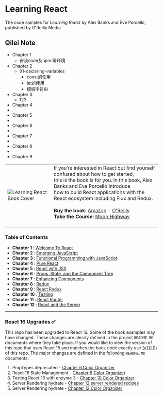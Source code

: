 Learning React
=================
The code samples for *Learning React* by Alex Banks and Eve Porcello, published by O'Reilly Media

## Qilei Note
* Chapter 1
   *  安装node及npm 等环境
* Chapter 2
   * 01-declaring-variables
     * const的使用
     * let的使用
     * 模板字符串
* Chapter 3
   *  123
* Chapter 4
*
* Chapter 5
*
* Chapter 6
*
* Chapter 7
*
* Chapter 8
*
* Chapter 9

|          |          |
|----------|----------|
| ![Learning React Book Cover](https://raw.githubusercontent.com/MoonHighway/learning-react/master/learning-react.jpg) |  If you’re interested in React but find yourself confused about how to get started,<br> this is the book is for you. In this book, Alex Banks and Eve Porcello introduce<br> how to build React applications with the React ecosystem including Flux and Redux.<br><br> __Buy the book__: [Amazon](https://www.amazon.com/Learning-React-Functional-Development-Flux/dp/1491954620/ref=sr_1_1?s=books&ie=UTF8&qid=1466542799&sr=1-1&keywords=learning+react) - [O'Reilly](http://shop.oreilly.com/product/0636920049579.do)<br>__Take the Course__: [Moon Highway](http://www.moonhighway.com)<br><br>  |

### Table of Contents

* __Chapter 1__ : [Welcome To React](https://github.com/MoonHighway/learning-react/tree/master/chapter-01)
* __Chapter 2__ : [Emerging JavaScript](https://github.com/MoonHighway/learning-react/tree/master/chapter-02)
* __Chapter 3__ : [Functional Programming with JavaScript](https://github.com/MoonHighway/learning-react/tree/master/chapter-03)
* __Chapter 4__ : [Pure React](https://github.com/MoonHighway/learning-react/tree/master/chapter-04)
* __Chapter 5__ : [React with JSX](https://github.com/MoonHighway/learning-react/tree/master/chapter-05)
* __Chapter 6__ : [Props, State, and the Component Tree](https://github.com/MoonHighway/learning-react/tree/master/chapter-06)
* __Chapter 7__ : [Enhancing Components](https://github.com/MoonHighway/learning-react/tree/master/chapter-07)
* __Chapter 8__ : [Redux](https://github.com/MoonHighway/learning-react/tree/master/chapter-08)
* __Chapter 9__ : [React Redux](https://github.com/MoonHighway/learning-react/tree/master/chapter-09)
* __Chapter 10__ : [Testing](https://github.com/MoonHighway/learning-react/tree/master/chapter-10)
* __Chapter 11__ : [React Router](https://github.com/MoonHighway/learning-react/tree/master/chapter-11)
* __Chapter 12__ : [React and the Server](https://github.com/MoonHighway/learning-react/tree/master/chapter-12)

-----------------------------------------

### React 16 Upgrades ✅
This repo has been upgraded to React 16. Some of the book examples may have changed. These changes
are clearly defined in the project `README.MD` documents where they take place. If you would like
to view the version of this repo that uses React 15 and matches the book code exactly use [(v1.0.0)](https://github.com/MoonHighway/learning-react/tree/v1.0.0) of
this repo. The major changes are defined in the following `README.MD` documents:

1. PropTypes deprecated - [Chapter 6 Color Organizer](https://github.com/MoonHighway/learning-react/tree/master/chapter-06/color-organizer)
2. React 16 State Management - [Chapter 6 Color Organizer ](https://github.com/MoonHighway/learning-react/tree/master/chapter-06/color-organizer)
3. Testing React 16 with enzyme 3 - [Chapter 10 Color Organizer](https://github.com/MoonHighway/learning-react/tree/master/chapter-10/color-organizer)
4. Server Rendering hydrate - [Chapter 12 server rendered recipes](https://github.com/MoonHighway/learning-react/tree/master/chapter-12/server-render-recipes)
5. Server Rendering hydrate - [Chapter 12 Color Organizer](https://github.com/MoonHighway/learning-react/tree/master/chapter-12/color-organizer)

